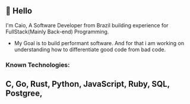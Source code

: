 ## 👋 Hello 
I'm Caio, A Software Developer from Brazil building experience for FullStack(Mainly Back-end) Programming.

- My Goal is to build performant software. And for that i am working on understanding how to differentiate
good code from bad code.

### Known Technologies:

## C, Go, Rust, Python, JavaScript, Ruby, SQL, Postgree, 

<!--
**Gomaozao/Gomaozao** is a ✨ _special_ ✨ repository because its `README.md` (this file) appears on your GitHub profile.

Here are some ideas to get you started:

- 🔭 I’m currently working on ...
- 🌱 I’m currently learning ...
- 👯 I’m looking to collaborate on ...
- 🤔 I’m looking for help with ...
- 💬 Ask me about ...
- 📫 How to reach me: ...
- 😄 Pronouns: ...
- ⚡ Fun fact: ...
-->
